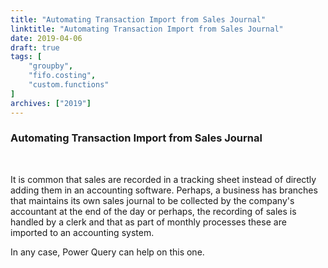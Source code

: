 ```yaml
---
title: "Automating Transaction Import from Sales Journal"
linktitle: "Automating Transaction Import from Sales Journal"
date: 2019-04-06
draft: true
tags: [
    "groupby",
    "fifo.costing",
    "custom.functions"
]
archives: ["2019"]
---
```


### Automating Transaction Import from Sales Journal
<br>

It is common that sales are recorded in a tracking sheet instead of directly adding them in an accounting software. Perhaps, a business has branches that maintains its own sales journal to be collected by the company's accountant at the end of the day or perhaps, the recording of sales is handled by a clerk and that as part of monthly processes these are imported to an accounting system.

In any case, Power Query can help on this one. 